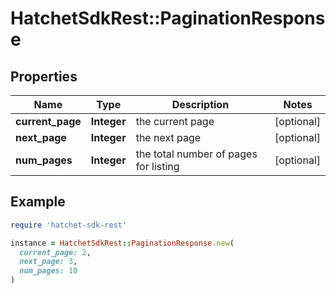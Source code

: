 # HatchetSdkRest::PaginationResponse

## Properties

| Name | Type | Description | Notes |
| ---- | ---- | ----------- | ----- |
| **current_page** | **Integer** | the current page | [optional] |
| **next_page** | **Integer** | the next page | [optional] |
| **num_pages** | **Integer** | the total number of pages for listing | [optional] |

## Example

```ruby
require 'hatchet-sdk-rest'

instance = HatchetSdkRest::PaginationResponse.new(
  current_page: 2,
  next_page: 3,
  num_pages: 10
)
```

